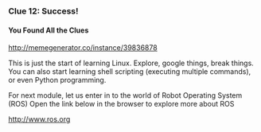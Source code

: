 ### Clue 12: Success! ###

#### You Found All the Clues ####

http://memegenerator.co/instance/39836878

This is just the start of learning Linux. Explore, google things, break things.
You can also start learning shell scripting (executing multiple commands), or 
even Python programming. 

For next module, let us enter in to the world of Robot Operating System (ROS)
Open the link below in the browser to explore more about ROS

http://www.ros.org


